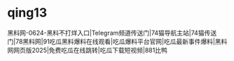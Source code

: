 # qing13
黑料网-0624-黑料不打烊入口|Telegram频道传送门|74猫导航主站|74猫传送门|78黑料网|91吃瓜黑料爆料在线观看|吃瓜爆料平台官网|吃瓜最新事件爆料|黑料网网页版2025|免费吃瓜在线跳转|吃瓜下载短视频|881比鸭
